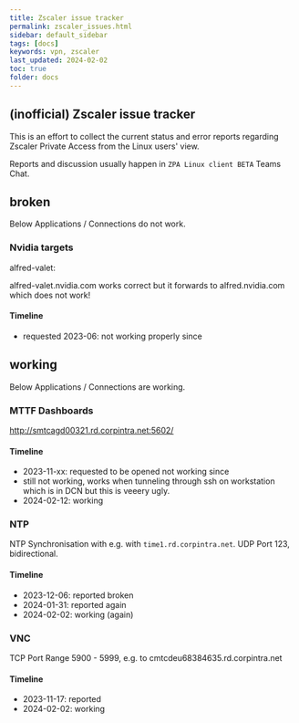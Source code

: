 ```yaml
---
title: Zscaler issue tracker
permalink: zscaler_issues.html
sidebar: default_sidebar
tags: [docs]
keywords: vpn, zscaler
last_updated: 2024-02-02
toc: true
folder: docs
---
```


## (inofficial) Zscaler issue tracker

This is an effort to collect the current status and error reports regarding
Zscaler Private Access from the Linux users' view.

Reports and discussion usually happen in `ZPA Linux client BETA` Teams Chat.

## broken

Below Applications / Connections do not work.

### Nvidia targets

alfred-valet:

alfred-valet.nvidia.com works correct but it forwards to alfred.nvidia.com which does not work!

#### Timeline

* requested 2023-06: not working properly since

## working

Below Applications / Connections are working.

### MTTF Dashboards

http://smtcagd00321.rd.corpintra.net:5602/

#### Timeline

* 2023-11-xx: requested to be opened not working since
* still not working, works when tunneling through ssh on workstation which is in DCN but this is veeery ugly.
* 2024-02-12: working

### NTP

NTP Synchronisation with e.g. with `time1.rd.corpintra.net`.
UDP Port 123, bidirectional.

#### Timeline

* 2023-12-06: reported broken
* 2024-01-31: reported again
* 2024-02-02: working (again)

### VNC

TCP Port Range 5900 - 5999, e.g. to cmtcdeu68384635.rd.corpintra.net

#### Timeline

* 2023-11-17: reported
* 2024-02-02: working

